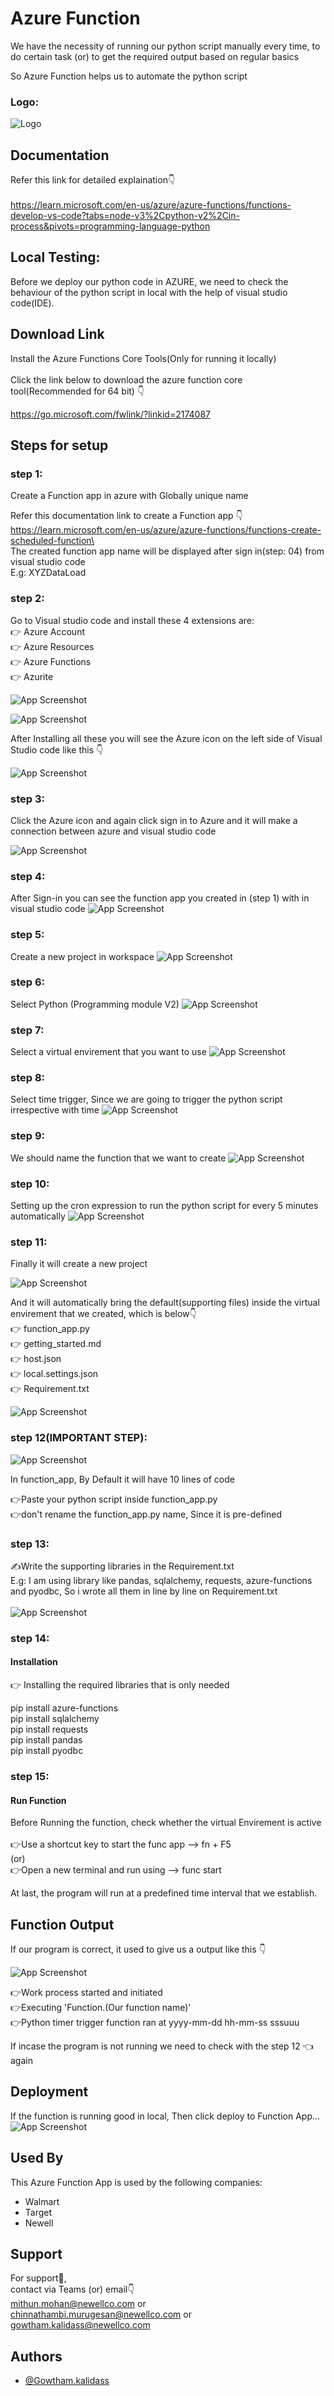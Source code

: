 
# Azure Function

We have the necessity of running our python script manually every time, to do certain task (or) to get the required output based on regular basics

So Azure Function helps us to automate the python script




### Logo:

![Logo](https://raw.githubusercontent.com/GowthamK66/Newell/main/Readme.so/Azure.png)


## Documentation

Refer this link for detailed explaination👇 \
\
https://learn.microsoft.com/en-us/azure/azure-functions/functions-develop-vs-code?tabs=node-v3%2Cpython-v2%2Cin-process&pivots=programming-language-python


## Local Testing:
Before we deploy our python code in AZURE, we need to check the behaviour of the python script in local with the help of visual studio code(IDE).
## Download Link
Install the Azure Functions Core Tools(Only for running it locally) \
\
Click the link below to download the azure function core tool(Recommended for 64 bit) 👇 

https://go.microsoft.com/fwlink/?linkid=2174087

## Steps for setup
### step 1:
Create a Function app in azure with Globally unique name 

Refer this documentation link to create a Function app 👇 \
https://learn.microsoft.com/en-us/azure/azure-functions/functions-create-scheduled-function\
\
The created function app name will be displayed after sign in(step: 04) from visual studio code \
E.g: XYZDataLoad
### step 2:
Go to Visual studio code and install these 4 extensions are: \
👉 Azure Account \
👉 Azure Resources \
👉 Azure Functions \
👉 Azurite

![App Screenshot](https://raw.githubusercontent.com/GowthamK66/Newell/main/Readme.so/step2.png)

![App Screenshot](https://raw.githubusercontent.com/GowthamK66/Newell/main/Readme.so/step2__.png)

After Installing all these you will see the Azure icon on the left side of Visual Studio code like this 👇
 
![App Screenshot](https://raw.githubusercontent.com/GowthamK66/Newell/main/Readme.so/step2_.png)

### step 3:
Click the Azure icon and again click sign in to Azure and it will make a connection between azure and visual studio code

![App Screenshot](https://raw.githubusercontent.com/GowthamK66/Newell/main/Readme.so/step3.png)

### step 4:
After Sign-in you can see the function app you created in (step 1) with in visual studio code
![App Screenshot](https://raw.githubusercontent.com/GowthamK66/Newell/main/Readme.so/step4.png)


### step 5:
Create a new project in workspace
![App Screenshot](https://raw.githubusercontent.com/GowthamK66/Newell/main/Readme.so/step5.png)


### step 6:
Select Python (Programming module V2)
![App Screenshot](https://raw.githubusercontent.com/GowthamK66/Newell/main/Readme.so/v2.png)

### step 7:
Select a virtual envirement that you want to use
![App Screenshot](https://raw.githubusercontent.com/GowthamK66/Newell/main/Readme.so/step7.png)

### step 8:
Select time trigger, Since we are going to trigger the python script irrespective with time
![App Screenshot](https://raw.githubusercontent.com/GowthamK66/Newell/main/Readme.so/step8.png)

### step 9:
We should name the function that we want to create
![App Screenshot](https://raw.githubusercontent.com/GowthamK66/Newell/main/Readme.so/step9.png)

### step 10:
Setting up the cron expression to run the python script for every 5 minutes automatically
![App Screenshot](https://raw.githubusercontent.com/GowthamK66/Newell/main/Readme.so/step10.png)


### step 11:
Finally it will create a new project

![App Screenshot](https://raw.githubusercontent.com/GowthamK66/Newell/main/Readme.so/step11.png)


And it will automatically bring the default(supporting files) inside the virtual envirement that we created, which is below👇 \
👉 function_app.py \
👉 getting_started.md \
👉 host.json \
👉 local.settings.json \
👉 Requirement.txt 

![App Screenshot](https://raw.githubusercontent.com/GowthamK66/Newell/main/Readme.so/step11_.png)

### step 12(IMPORTANT STEP):

![App Screenshot](https://raw.githubusercontent.com/GowthamK66/Newell/main/Readme.so/step12.png)

In function_app, By Default it will have 10 lines of code 

👉Paste your python script inside function_app.py \
👉don't rename the function_app.py name, Since it is pre-defined
    
### step 13:
✍️Write the supporting libraries in the Requirement.txt \
E.g: I am using library like pandas, sqlalchemy, requests, azure-functions and pyodbc, So i wrote all them in line by line on Requirement.txt \
\
![App Screenshot](https://raw.githubusercontent.com/GowthamK66/Newell/main/Readme.so/step13.png)

### step 14:
#### Installation
👉 Installing the required libraries that is only needed

pip install azure-functions \
pip install sqlalchemy \
pip install requests \
pip install pandas \
pip install pyodbc
    
### step 15:
#### Run Function
Before Running the function, check whether the virtual Envirement is active\
\
 👉Use a shortcut key to start the func app --> fn + F5 \
 (or) \
 👉Open a new terminal and run using --> func start

At last, the program will run at a predefined time interval that we establish.
## Function Output

If our program is correct, it used to give us a output like this 👇 

![App Screenshot](https://raw.githubusercontent.com/GowthamK66/Newell/main/Readme.so/Function%20output.png) 

👉Work process started and initiated \
👉Executing 'Function.(Our function name)' \
👉Python timer trigger function ran at yyyy-mm-dd hh-mm-ss sssuuu

If incase the program is not running we need to check with the step 12 👈 again
## Deployment
If the function is running good in local, Then click deploy to Function App...
![App Screenshot](https://raw.githubusercontent.com/GowthamK66/Newell/main/Readme.so/deployment.png)



## Used By

This Azure Function App is used by the following companies:

- Walmart
- Target
- Newell


## Support

For support🤝, \
contact via Teams (or) email👇 \
mithun.mohan@newellco.com or \
chinnathambi.murugesan@newellco.com or \
gowtham.kalidass@newellco.com 

## Authors

- [@Gowtham.kalidass](https://github.com/GowthamK66)

